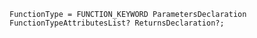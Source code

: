 <!-- This file is generated automatically by infrastructure scripts. Please don't edit by hand. -->

```{ .ebnf .slang-ebnf #FunctionType }
FunctionType = FUNCTION_KEYWORD ParametersDeclaration FunctionTypeAttributesList? ReturnsDeclaration?;
```
